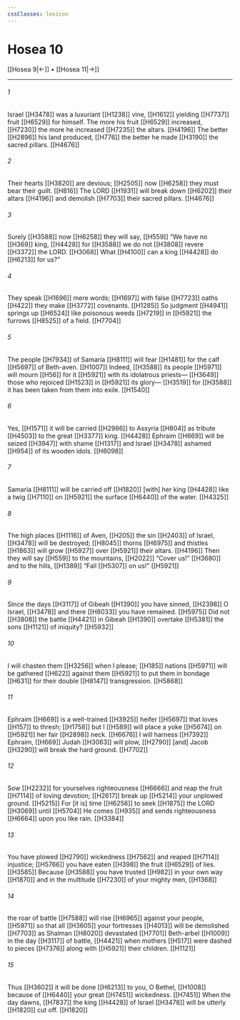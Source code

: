 ```yaml
---
cssClasses: lexicon
---
```


# Hosea 10

[[Hosea 9|←]] • [[Hosea 11|→]]

---

###### 1
Israel [[H3478]] was a luxuriant [[H1238]] vine, [[H1612]] yielding [[H7737]] fruit [[H6529]] for himself.  The more his fruit [[H6529]] increased, [[H7230]] the more he increased [[H7235]] the altars. [[H4196]] The better [[H2896]] his land produced, [[H776]] the better he made [[H3190]] the sacred pillars. [[H4676]]

###### 2
Their hearts [[H3820]] are devious; [[H2505]] now [[H6258]] they must bear their guilt. [[H816]] The LORD [[H1931]] will break down [[H6202]] their altars [[H4196]] and demolish [[H7703]] their sacred pillars. [[H4676]]

###### 3
Surely [[H3588]] now [[H6258]] they will say, [[H559]] “We have  no [[H369]] king, [[H4428]] for [[H3588]] we do not [[H3808]] revere [[H3372]] the LORD. [[H3068]] What [[H4100]] can a king [[H4428]] do [[H6213]] for us?” 

###### 4
They speak [[H1696]] mere words; [[H1697]] with false [[H7723]] oaths [[H422]] they make [[H3772]] covenants. [[H1285]] So judgment [[H4941]] springs up [[H6524]] like poisonous weeds [[H7219]] in [[H5921]] the furrows [[H8525]] of a field. [[H7704]]

###### 5
The people [[H7934]] of Samaria [[H8111]] will fear [[H1481]] for the calf [[H5697]] of  Beth-aven. [[H1007]] Indeed, [[H3588]] its people [[H5971]] will mourn [[H56]] for it [[H5921]] with its idolatrous priests— [[H3649]] those who rejoiced [[H1523]] in [[H5921]] its glory— [[H3519]] for [[H3588]] it has been taken from them into exile. [[H1540]]

###### 6
Yes, [[H1571]] it will be carried [[H2986]] to Assyria [[H804]] as tribute [[H4503]] to the great [[H3377]] king. [[H4428]] Ephraim [[H669]] will be seized [[H3947]] with shame [[H1317]] and Israel [[H3478]] ashamed [[H954]] of its wooden idols. [[H6098]]

###### 7
Samaria [[H8111]] will be carried off [[H1820]] [with] her king [[H4428]] like a twig [[H7110]] on [[H5921]] the surface [[H6440]] of the water. [[H4325]]

###### 8
The high places [[H1116]] of Aven, [[H205]] the sin [[H2403]] of Israel, [[H3478]] will be destroyed; [[H8045]] thorns [[H6975]] and thistles [[H1863]] will grow [[H5927]] over [[H5921]] their altars. [[H4196]] Then they will say [[H559]] to the mountains, [[H2022]] “Cover us!” [[H3680]] and to the hills, [[H1389]] “Fall [[H5307]] on us!” [[H5921]]

###### 9
Since the days [[H3117]] of Gibeah [[H1390]] you have sinned, [[H2398]] O Israel, [[H3478]] and there [[H8033]] you have remained. [[H5975]] Did not [[H3808]] the battle [[H4421]] in Gibeah [[H1390]] overtake [[H5381]] the sons [[H1121]] of iniquity? [[H5932]]

###### 10
I will chasten them [[H3256]] when I please; [[H185]] nations [[H5971]] will be gathered [[H622]] against them [[H5921]] to put them in bondage [[H631]] for their double [[H8147]] transgression. [[H5868]]

###### 11
Ephraim [[H669]] is a well-trained [[H3925]] heifer [[H5697]] that loves [[H157]] to thresh; [[H1758]] but I [[H589]] will place a yoke [[H5674]] on [[H5921]] her fair [[H2898]] neck. [[H6676]] I will harness [[H7392]] Ephraim, [[H669]] Judah [[H3063]] will plow, [[H2790]] [and] Jacob [[H3290]] will break the hard ground. [[H7702]]

###### 12
Sow [[H2232]] for yourselves  righteousness [[H6666]] and reap the fruit [[H7114]] of loving devotion; [[H2617]] break up [[H5214]] your  unplowed ground. [[H5215]] For [it is] time [[H6256]] to seek [[H1875]] the LORD [[H3069]] until [[H5704]] He comes [[H935]] and sends righteousness [[H6664]] upon you  like rain. [[H3384]]

###### 13
You have plowed [[H2790]] wickedness [[H7562]] and reaped [[H7114]] injustice; [[H5766]] you have eaten [[H398]] the fruit [[H6529]] of lies. [[H3585]] Because [[H3588]] you have trusted [[H982]] in your own way [[H1870]] and in the multitude [[H7230]] of your mighty men, [[H1368]]

###### 14
the roar of battle [[H7588]] will rise [[H6965]] against your people, [[H5971]] so that all [[H3605]] your fortresses [[H4013]] will be demolished [[H7703]] as Shalman [[H8020]] devastated [[H7701]] Beth-arbel [[H1009]] in the day [[H3117]] of battle, [[H4421]] when mothers [[H517]] were dashed to pieces [[H7376]] along with [[H5921]] their children. [[H1121]]

###### 15
Thus [[H3602]] it will be done [[H6213]] to you,  O Bethel, [[H1008]] because of [[H6440]] your great [[H7451]] wickedness. [[H7451]] When the day dawns, [[H7837]] the king [[H4428]] of Israel [[H3478]] will be utterly [[H1820]] cut off. [[H1820]]

